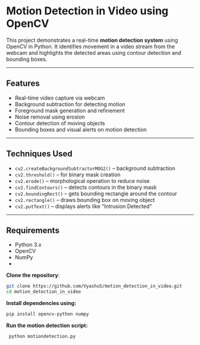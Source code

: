 #  Motion Detection in Video using OpenCV

This project demonstrates a real-time **motion detection system** using OpenCV in Python. It identifies movement in a video stream from the webcam and highlights the detected areas using contour detection and bounding boxes.

---

## Features

- Real-time video capture via webcam
- Background subtraction for detecting motion
- Foreground mask generation and refinement
- Noise removal using erosion
- Contour detection of moving objects
- Bounding boxes and visual alerts on motion detection

---

##  Techniques Used

- `cv2.createBackgroundSubtractorMOG2()` – background subtraction  
- `cv2.threshold()` – for binary mask creation  
- `cv2.erode()` – morphological operation to reduce noise  
- `cv2.findContours()` – detects contours in the binary mask  
- `cv2.boundingRect()` – gets bounding rectangle around the contour  
- `cv2.rectangle()` – draws bounding box on moving object  
- `cv2.putText()` – displays alerts like "Intrusion Detected"

---

## Requirements

- Python 3.x  
- OpenCV  
- NumPy
-   
**Clone the repository**:

   ```bash
   git clone https://github.com/VyashuS/motion_detection_in_video.git
   cd motion_detection_in_video
   ```
**Install dependencies using:**

```bash
pip install opencv-python numpy
```
**Run the motion detection script:**
```bash
 python motiondetection.py
```
